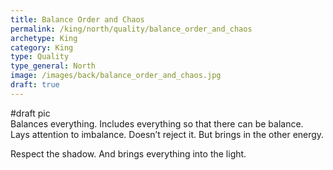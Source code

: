 ```yaml
---
title: Balance Order and Chaos
permalink: /king/north/quality/balance_order_and_chaos
archetype: King
category: King
type: Quality
type_general: North
image: /images/back/balance_order_and_chaos.jpg
draft: true
---
```

#draft pic  
Balances everything. Includes everything so that there can be balance.   
Lays attention to imbalance. Doesn’t reject it. But brings in the other energy.   
  
Respect the shadow. And brings everything into the light. 
